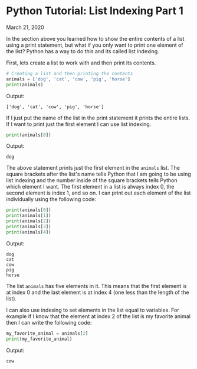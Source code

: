 # Python Tutorial: List Indexing Part 1

March 21, 2020

In the section above you learned how to show the entire contents of a list using a print statement, but what if you only want to print one element of the list?  Python has a way to do this and its called list indexing.

First, lets create a list to work with and then print its contents.

``` python
# Creating a list and then printing the contents
animals = ['dog', 'cat', 'cow', 'pig', 'horse']
print(animals)
```

Output:
```
['dog', 'cat', 'cow', 'pig', 'horse']
```

If I just put the name of the list in the print statement it prints the entire lists.  If I want to print just the first element I can use list indexing.

``` python
print(animals[0])
```

Output:
```
dog
```

The above statement prints just the first element in the `animals` list.  The square brackets after the list's name tells Python that I am going to be using list indexing and the number inside of the square brackets tells Python which element I want.  The first element in a list is always index 0, the second element is index 1, and so on.  I can print out each element of the list individually using the following code:

``` python
print(animals[0])
print(animals[1])
print(animals[2])
print(animals[3])
print(animals[4])
```

Output:
```
dog
cat
cow
pig
horse
```

The list `animals` has five elements in it.  This means that the first element is at index 0 and the last element is at index 4 (one less than the length of the list).

I can also use indexing to set elements in the list equal to variables.  For example if I know that the element at index 2 of the list is my favorite animal then I can write the following code:

``` python
my_favorite_animal = animals[2]
print(my_favorite_animal)
```

Output:
```
cow
```
